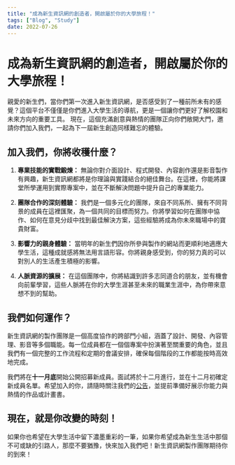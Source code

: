 ```yaml
---
title: "成為新生資訊網的創造者，開啟屬於你的大學旅程！"
tags: ["Blog", "Study"]
date: 2022-07-26
---
```


# 成為新生資訊網的創造者，開啟屬於你的大學旅程！

親愛的新生們，當你們第一次進入新生資訊網，是否感受到了一種前所未有的感覺？這個平台不僅僅是你們進入大學生活的導航，更是一個讓你們更好了解校園和未來方向的重要工具。
現在，這個充滿創意與熱情的團隊正向你們敞開大門，邀請你們加入我們，一起為下一屆新生創造同樣難忘的體驗。

## 加入我們，你將收穫什麼？

1. **專業技能的實戰鍛煉：** 無論你對介面設計、程式開發、內容創作還是影音製作有興趣，新生資訊網都將是你理論與實踐結合的絕佳舞台。在這裡，你能將課堂所學運用到實際專案中，並在不斷解決問題中提升自己的專業能力。

2. **團隊合作的深刻體驗：** 我們是一個多元化的團隊，來自不同系所、擁有不同背景的成員在這裡匯聚，為一個共同的目標而努力。你將學習如何在團隊中協作、如何在意見分歧中找到最佳解決方案，這些經驗將成為你未來職場中的寶貴財富。

3. **影響力的親身體驗：** 當明年的新生們因你所參與製作的網站而更順利地適應大學生活，這種成就感將無法用言語形容。你將親身感受到，你的努力真的可以對別人的生活產生積極的影響。

4. **人脈資源的擴展：** 在這個團隊中，你將結識到許多志同道合的朋友，並有機會向前輩學習，這些人脈將在你的大學生涯甚至未來的職業生涯中，為你帶來意想不到的幫助。

## 我們如何運作？

新生資訊網的製作團隊是一個高度協作的跨部門小組，涵蓋了設計、開發、內容管理、影音等多個職能。每一位成員都在一個個專案中扮演著至關重要的角色，並且我們有一個完整的工作流程和定期的會議安排，確保每個階段的工作都能按時高效地完成。

我們將在**十一月底**開始公開招募新成員。面試將於十二月進行，並在十二月初確定新成員名單。希望加入的你，請隨時關注我們的[公告](https://www.facebook.com/ncufreshweb)，並提前準備好展示你能力與熱情的作品或計畫書。

## 現在，就是你改變的時刻！

如果你也希望在大學生活中留下濃墨重彩的一筆，如果你希望成為新生生活中那個不可或缺的引路人，那麼不要猶豫，快來加入我們吧！新生資訊網製作團隊期待你的到來！
